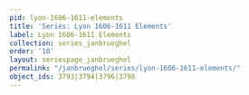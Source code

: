```yaml
---
pid: lyon-1606-1611-elements
title: 'Series: Lyon 1606-1611 Elements'
label: Lyon 1606-1611 Elements
collection: series_janbrueghel
order: '10'
layout: seriespage_janbrueghel
permalink: "/janbrueghel/series/lyon-1606-1611-elements/"
object_ids: 3793|3794|3796|3798
---
```

